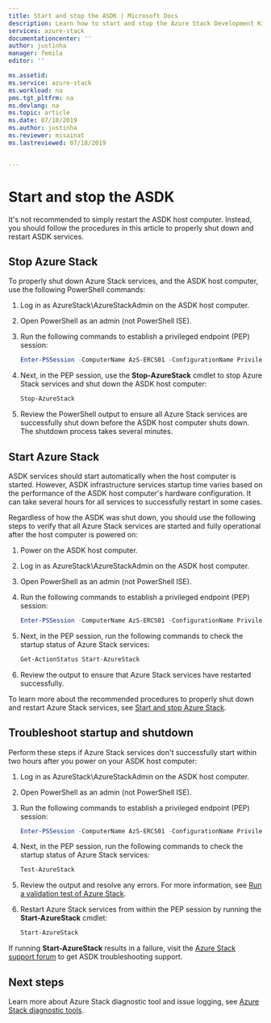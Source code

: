 ```yaml
---
title: Start and stop the ASDK | Microsoft Docs
description: Learn how to start and stop the Azure Stack Development Kit (ASDK).
services: azure-stack
documentationcenter: ''
author: justinha
manager: femila
editor: ''

ms.assetid: 
ms.service: azure-stack
ms.workload: na
pms.tgt_pltfrm: na
ms.devlang: na
ms.topic: article
ms.date: 07/18/2019
ms.author: justinha
ms.reviewer: misainat
ms.lastreviewed: 07/18/2019


---
```


# Start and stop the ASDK
It's not recommended to simply restart the ASDK host computer. Instead, you should follow the procedures in this article to properly shut down and restart ASDK services.

## Stop Azure Stack 
To properly shut down Azure Stack services, and the ASDK host computer, use the following PowerShell commands:

1. Log in as AzureStack\AzureStackAdmin on the ASDK host computer.
2. Open PowerShell as an admin (not PowerShell ISE).
3. Run the following commands to establish a privileged endpoint (PEP) session: 

   ```powershell
   Enter-PSSession -ComputerName AzS-ERCS01 -ConfigurationName PrivilegedEndpoint
   ```
4. Next, in the PEP session, use the **Stop-AzureStack** cmdlet to stop Azure Stack services and shut down the ASDK host computer:

   ```powershell
   Stop-AzureStack
   ```
5. Review the PowerShell output to ensure all Azure Stack services are successfully shut down before the ASDK host computer shuts down. The shutdown process takes several minutes.

## Start Azure Stack 
ASDK services should start automatically when the host computer is started. However, ASDK infrastructure services startup time varies based on the performance of the ASDK host computer's hardware configuration. It can take several hours for all services to successfully restart in some cases.

Regardless of how the ASDK was shut down, you should use the following steps to verify that all Azure Stack services are started and fully operational after the host computer is powered on: 

1. Power on the ASDK host computer. 
2. Log in as AzureStack\AzureStackAdmin on the ASDK host computer.
3. Open PowerShell as an admin (not PowerShell ISE).
4. Run the following commands to establish a privileged endpoint (PEP) session:

   ```powershell
   Enter-PSSession -ComputerName AzS-ERCS01 -ConfigurationName PrivilegedEndpoint
   ```
5. Next, in the PEP session, run the following commands to check the startup status of Azure Stack services:

   ```powershell
   Get-ActionStatus Start-AzureStack
   ```
6. Review the output to ensure that Azure Stack services have restarted successfully.

To learn more about the recommended procedures to properly shut down and restart Azure Stack services, see [Start and stop Azure Stack](../operator/azure-stack-start-and-stop.md).

## Troubleshoot startup and shutdown 
Perform these steps if Azure Stack services don't successfully start within two hours after you power on your ASDK host computer:

1. Log in as AzureStack\AzureStackAdmin on the ASDK host computer.
2. Open PowerShell as an admin (not PowerShell ISE).
3. Run the following commands to establish a privileged endpoint (PEP) session:

   ```powershell
   Enter-PSSession -ComputerName AzS-ERCS01 -ConfigurationName PrivilegedEndpoint
   ```
4. Next, in the PEP session, run the following commands to check the startup status of Azure Stack services:

   ```powershell
   Test-AzureStack
   ```
5. Review the output and resolve any errors. For more information, see [Run a validation test of Azure Stack](../operator/azure-stack-diagnostic-test.md).
6. Restart Azure Stack services from within the PEP session by running the **Start-AzureStack** cmdlet:

   ```powershell
   Start-AzureStack
   ```

If running **Start-AzureStack** results in a failure, visit the [Azure Stack support forum](https://social.msdn.microsoft.com/Forums/en-US/home?forum=azurestack) to get ASDK troubleshooting support. 

## Next steps 
Learn more about Azure Stack diagnostic tool and issue logging, see [Azure Stack diagnostic tools](../operator/azure-stack-configure-on-demand-diagnostic-log-collection.md#using-pep).
